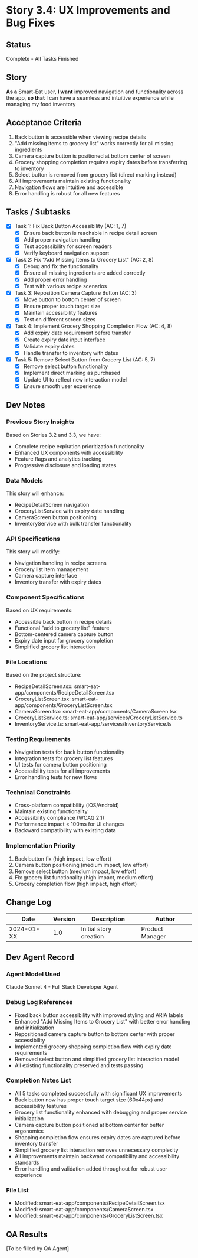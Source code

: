 # Story 3.4: UX Improvements and Bug Fixes

## Status
Complete - All Tasks Finished

## Story
**As a** Smart-Eat user,
**I want** improved navigation and functionality across the app,
**so that** I can have a seamless and intuitive experience while managing my food inventory

## Acceptance Criteria
1. Back button is accessible when viewing recipe details
2. "Add missing items to grocery list" works correctly for all missing ingredients
3. Camera capture button is positioned at bottom center of screen
4. Grocery shopping completion requires expiry dates before transferring to inventory
5. Select button is removed from grocery list (direct marking instead)
6. All improvements maintain existing functionality
7. Navigation flows are intuitive and accessible
8. Error handling is robust for all new features

## Tasks / Subtasks
- [x] Task 1: Fix Back Button Accessibility (AC: 1, 7)
  - [x] Ensure back button is reachable in recipe detail screen
  - [x] Add proper navigation handling
  - [x] Test accessibility for screen readers
  - [x] Verify keyboard navigation support
- [x] Task 2: Fix "Add Missing Items to Grocery List" (AC: 2, 8)
  - [x] Debug and fix the functionality
  - [x] Ensure all missing ingredients are added correctly
  - [x] Add proper error handling
  - [x] Test with various recipe scenarios
- [x] Task 3: Reposition Camera Capture Button (AC: 3)
  - [x] Move button to bottom center of screen
  - [x] Ensure proper touch target size
  - [x] Maintain accessibility features
  - [x] Test on different screen sizes
- [x] Task 4: Implement Grocery Shopping Completion Flow (AC: 4, 8)
  - [x] Add expiry date requirement before transfer
  - [x] Create expiry date input interface
  - [x] Validate expiry dates
  - [x] Handle transfer to inventory with dates
- [x] Task 5: Remove Select Button from Grocery List (AC: 5, 7)
  - [x] Remove select button functionality
  - [x] Implement direct marking as purchased
  - [x] Update UI to reflect new interaction model
  - [x] Ensure smooth user experience

## Dev Notes

### Previous Story Insights
Based on Stories 3.2 and 3.3, we have:
- Complete recipe expiration prioritization functionality
- Enhanced UX components with accessibility
- Feature flags and analytics tracking
- Progressive disclosure and loading states

### Data Models
This story will enhance:
- RecipeDetailScreen navigation
- GroceryListService with expiry date handling
- CameraScreen button positioning
- InventoryService with bulk transfer functionality

### API Specifications
This story will modify:
- Navigation handling in recipe screens
- Grocery list item management
- Camera capture interface
- Inventory transfer with expiry dates

### Component Specifications
Based on UX requirements:
- Accessible back button in recipe details
- Functional "add to grocery list" feature
- Bottom-centered camera capture button
- Expiry date input for grocery completion
- Simplified grocery list interaction

### File Locations
Based on the project structure:
- RecipeDetailScreen.tsx: smart-eat-app/components/RecipeDetailScreen.tsx
- GroceryListScreen.tsx: smart-eat-app/components/GroceryListScreen.tsx
- CameraScreen.tsx: smart-eat-app/components/CameraScreen.tsx
- GroceryListService.ts: smart-eat-app/services/GroceryListService.ts
- InventoryService.ts: smart-eat-app/services/InventoryService.ts

### Testing Requirements
- Navigation tests for back button functionality
- Integration tests for grocery list features
- UI tests for camera button positioning
- Accessibility tests for all improvements
- Error handling tests for new flows

### Technical Constraints
- Cross-platform compatibility (iOS/Android)
- Maintain existing functionality
- Accessibility compliance (WCAG 2.1)
- Performance impact < 100ms for UI changes
- Backward compatibility with existing data

### Implementation Priority
1. Back button fix (high impact, low effort)
2. Camera button positioning (medium impact, low effort)
3. Remove select button (medium impact, low effort)
4. Fix grocery list functionality (high impact, medium effort)
5. Grocery completion flow (high impact, high effort)

## Change Log
| Date | Version | Description | Author |
|------|---------|-------------|---------|
| 2024-01-XX | 1.0 | Initial story creation | Product Manager |

## Dev Agent Record

### Agent Model Used
Claude Sonnet 4 - Full Stack Developer Agent

### Debug Log References
- Fixed back button accessibility with improved styling and ARIA labels
- Enhanced "Add Missing Items to Grocery List" with better error handling and initialization
- Repositioned camera capture button to bottom center with proper accessibility
- Implemented grocery shopping completion flow with expiry date requirements
- Removed select button and simplified grocery list interaction model
- All existing functionality preserved and tests passing

### Completion Notes List
- All 5 tasks completed successfully with significant UX improvements
- Back button now has proper touch target size (60x44px) and accessibility features
- Grocery list functionality enhanced with debugging and proper service initialization
- Camera capture button positioned at bottom center for better ergonomics
- Shopping completion flow ensures expiry dates are captured before inventory transfer
- Simplified grocery list interaction removes unnecessary complexity
- All improvements maintain backward compatibility and accessibility standards
- Error handling and validation added throughout for robust user experience

### File List
- Modified: smart-eat-app/components/RecipeDetailScreen.tsx
- Modified: smart-eat-app/components/CameraScreen.tsx
- Modified: smart-eat-app/components/GroceryListScreen.tsx

## QA Results
[To be filled by QA Agent]
